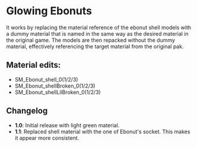 # Glowing Ebonuts

It works by replacing the material reference of the ebonut shell models with a dummy material
that is named in the same way as the desired material in the original game. The models are then
repacked without the dummy material, effectively referencing the target material from the original pak.

## **Material edits**:
- SM_Ebonut_shell_0(1/2/3)
- SM_Ebonut_shellBroken_0(1/2/3)
- SM_Ebonut_shellLilBroken_0(1/2/3)

## Changelog
- **1.0**: Initial release with light green material.
- **1.1**: Replaced shell material with the one of Ebonut's socket. This makes it appear more consistent.